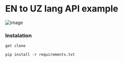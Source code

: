 # EN to UZ lang API example 
![image](https://github.com/themusharraf/LangAPI/assets/122869450/1615440d-e561-4f24-b357-c86c6f05f35b)


### Instalation

```shell
get clone 

pip install -r requirements.txt
```


   
  
 
 
